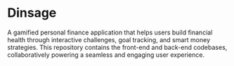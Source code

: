 # Dinsage
A gamified personal finance application that helps users build financial health through interactive challenges, goal tracking, and smart money strategies. This repository contains the front-end and back-end codebases, collaboratively powering a seamless and engaging user experience.
